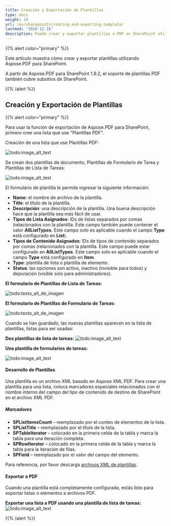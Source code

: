 ```yaml
---
title: Creación y Exportación de Plantillas
type: docs
weight: 10
url: /es/sharepoint/creating-and-exporting-template/
lastmod: "2020-12-16"
description: Puede crear y exportar plantillas a PDF en SharePoint utilizando la API de PDF para SharePoint.
---
```


{{% alert color="primary" %}}

Este artículo muestra cómo crear y exportar plantillas utilizando Aspose.PDF para SharePoint.

A partir de Aspose.PDF para SharePoint 1.9.2, el soporte de plantillas PDF también cubre subsitios de SharePoint.

{{% /alert %}}

## **Creación y Exportación de Plantillas**
{{% alert color="primary" %}}

Para usar la función de exportación de Aspose.PDF para SharePoint, primero cree una lista que use "Plantillas PDF".

Creación de una lista que use Plantillas PDF:

![todo:image_alt_text](creating-and-exporting-template_1.png)

Se crean dos plantillas de documento, Plantillas de Formulario de Tarea y Plantillas de Lista de Tareas:

![todo:image_alt_text](creating-and-exporting-template_2.png)

El formulario de plantilla le permite ingresar la siguiente información:

- **Name**: el nombre de archivo de la plantilla.
- **Title**: el título de la plantilla.
 - **Descripción**: una descripción de la plantilla. Una buena descripción hace que la plantilla sea más fácil de usar.
- **Tipos de Lista Asignados**: IDs de listas separados por comas (relacionados con la plantilla. Este campo también puede contener el valor **AllListTypes**. Este campo solo es aplicable cuando el campo **Type** está configurado en **List**).
- **Tipos de Contenido Asignados**: IDs de tipos de contenido separados por comas (relacionados con la plantilla. Este campo puede estar configurado en **AllListTypes**. Este campo solo es aplicable cuando el campo **Type** está configurado en **Item**.
- **Type**: plantilla de lista o plantilla de elemento.
- **Status**: las opciones son activo, inactivo (invisible para todos) y depuración (visible solo para administradores).

**El formulario de Plantillas de Lista de Tareas:**

![todo:texto_alt_de_imagen](creating-and-exporting-template_3.png)

**El formulario de Plantillas de Formulario de Tareas:**

![todo:texto_alt_de_imagen](creating-and-exporting-template_4.png)

Cuando se han guardado, las nuevas plantillas aparecen en la lista de plantillas, listas para ser usadas:

**Dos plantillas de lista de tareas:**
![todo:image_alt_text](creating-and-exporting-template_5.png)

**Una plantilla de formularios de tareas:**

![todo:image_alt_text](creating-and-exporting-template_6.png)

#### **Desarrollo de Plantillas**
Una plantilla es un archivo XML basado en Aspose XML PDF. Para crear una plantilla para una lista, coloca marcadores especiales relacionados con el nombre interno del campo del tipo de contenido de destino de SharePoint en el archivo XML PDF.
##### **Marcadores**
- **SPListItemsCount** – reemplazado por el conteo de elementos de la lista.
- **SPListTitle** – reemplazado por el título de la lista.
- **SPTableIterator** – colocado en la primera celda de la tabla y marca la tabla para una iteración completa.
- **SPRowIterator** – colocado en la primera celda de la tabla y marca la tabla para la iteración de filas.
- **SPField** – reemplazado por el valor del campo del elemento.

Para referencia, por favor descarga [archivos XML de plantillas](attachments/8421394/8618082.zip).
#### **Exportar a PDF**
Cuando una plantilla está completamente configurada, estás listo para exportar listas o elementos a archivos PDF.

**Exportar una lista a PDF usando una plantilla de lista de tareas:**
![todo:image_alt_text](creating-and-exporting-template_7.png)

{{% /alert %}}